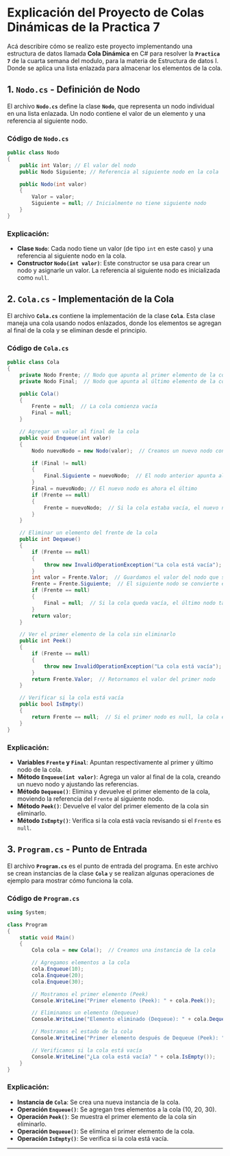 
# Explicación del Proyecto de Colas Dinámicas de la Practica 7

Acá describire cómo se realizo este  proyecto implementando una estructura de datos llamada **Cola Dinámica** en C# para resolver la **`Practica 7`** de la cuarta semana del modulo, para la materia de Estructura de datos I. Donde se aplica una lista enlazada para almacenar los elementos de la cola.

## 1. `Nodo.cs` - Definición de Nodo

El archivo **`Nodo.cs`** define la clase **`Nodo`**, que representa un nodo individual en una lista enlazada. Un nodo contiene el valor de un elemento y una referencia al siguiente nodo.

### Código de `Nodo.cs`

```csharp
public class Nodo
{
    public int Valor; // El valor del nodo
    public Nodo Siguiente; // Referencia al siguiente nodo en la cola

    public Nodo(int valor)
    {
        Valor = valor;
        Siguiente = null; // Inicialmente no tiene siguiente nodo
    }
}
```

### Explicación:
- **Clase `Nodo`**: Cada nodo tiene un valor (de tipo `int` en este caso) y una referencia al siguiente nodo en la cola.
- **Constructor `Nodo(int valor)`**: Este constructor se usa para crear un nodo y asignarle un valor. La referencia al siguiente nodo es inicializada como `null`.

## 2. `Cola.cs` - Implementación de la Cola

El archivo **`Cola.cs`** contiene la implementación de la clase **`Cola`**. Esta clase maneja una cola usando nodos enlazados, donde los elementos se agregan al final de la cola y se eliminan desde el principio.

### Código de `Cola.cs`

```csharp
public class Cola
{
    private Nodo Frente; // Nodo que apunta al primer elemento de la cola
    private Nodo Final;  // Nodo que apunta al último elemento de la cola

    public Cola()
    {
        Frente = null;  // La cola comienza vacía
        Final = null;
    }

    // Agregar un valor al final de la cola
    public void Enqueue(int valor)
    {
        Nodo nuevoNodo = new Nodo(valor);  // Creamos un nuevo nodo con el valor

        if (Final != null)
        {
            Final.Siguiente = nuevoNodo;  // El nodo anterior apunta al nuevo nodo
        }
        Final = nuevoNodo; // El nuevo nodo es ahora el último
        if (Frente == null)
        {
            Frente = nuevoNodo;  // Si la cola estaba vacía, el nuevo nodo es el primero
        }
    }

    // Eliminar un elemento del frente de la cola
    public int Dequeue()
    {
        if (Frente == null)
        {
            throw new InvalidOperationException("La cola está vacía");
        }
        int valor = Frente.Valor;  // Guardamos el valor del nodo que será eliminado
        Frente = Frente.Siguiente;  // El siguiente nodo se convierte en el primero
        if (Frente == null)
        {
            Final = null;  // Si la cola queda vacía, el último nodo también debe ser null
        }
        return valor;
    }

    // Ver el primer elemento de la cola sin eliminarlo
    public int Peek()
    {
        if (Frente == null)
        {
            throw new InvalidOperationException("La cola está vacía");
        }
        return Frente.Valor;  // Retornamos el valor del primer nodo
    }

    // Verificar si la cola está vacía
    public bool IsEmpty()
    {
        return Frente == null;  // Si el primer nodo es null, la cola está vacía
    }
}
```

### Explicación:
- **Variables `Frente` y `Final`**: Apuntan respectivamente al primer y último nodo de la cola.
- **Método `Enqueue(int valor)`**: Agrega un valor al final de la cola, creando un nuevo nodo y ajustando las referencias.
- **Método `Dequeue()`**: Elimina y devuelve el primer elemento de la cola, moviendo la referencia del `Frente` al siguiente nodo.
- **Método `Peek()`**: Devuelve el valor del primer elemento de la cola sin eliminarlo.
- **Método `IsEmpty()`**: Verifica si la cola está vacía revisando si el `Frente` es `null`.

## 3. `Program.cs` - Punto de Entrada

El archivo **`Program.cs`** es el punto de entrada del programa. En este archivo se crean instancias de la clase **`Cola`** y se realizan algunas operaciones de ejemplo para mostrar cómo funciona la cola.

### Código de `Program.cs`

```csharp
using System;

class Program
{
    static void Main()
    {
        Cola cola = new Cola();  // Creamos una instancia de la cola

        // Agregamos elementos a la cola
        cola.Enqueue(10);
        cola.Enqueue(20);
        cola.Enqueue(30);

        // Mostramos el primer elemento (Peek)
        Console.WriteLine("Primer elemento (Peek): " + cola.Peek());

        // Eliminamos un elemento (Dequeue)
        Console.WriteLine("Elemento eliminado (Dequeue): " + cola.Dequeue());

        // Mostramos el estado de la cola
        Console.WriteLine("Primer elemento después de Dequeue (Peek): " + cola.Peek());

        // Verificamos si la cola está vacía
        Console.WriteLine("¿La cola está vacía? " + cola.IsEmpty());
    }
}
```

### Explicación:
- **Instancia de `Cola`**: Se crea una nueva instancia de la cola.
- **Operación `Enqueue()`**: Se agregan tres elementos a la cola (10, 20, 30).
- **Operación `Peek()`**: Se muestra el primer elemento de la cola sin eliminarlo.
- **Operación `Dequeue()`**: Se elimina el primer elemento de la cola.
- **Operación `IsEmpty()`**: Se verifica si la cola está vacía.

---

